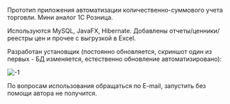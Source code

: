 Прототип приложения автоматизации количественно-суммового учета торговли. Мини аналог 1С Розница.

Используются MySQL, JavaFX, Hibernate.
Добавлены отчеты/ценники/реестры цен и прочее с выгрузкой в Excel.

Разработан установщик (постоянно обновляется, скриншот один из первых - БД изменяется, естественно обновление автоматизировано):

![-1](https://user-images.githubusercontent.com/12079742/35492966-f003847e-04c0-11e8-897e-0b061587f725.png)

По вопросам использования обращаться по E-mail, запустить без помощи автора не получится.
